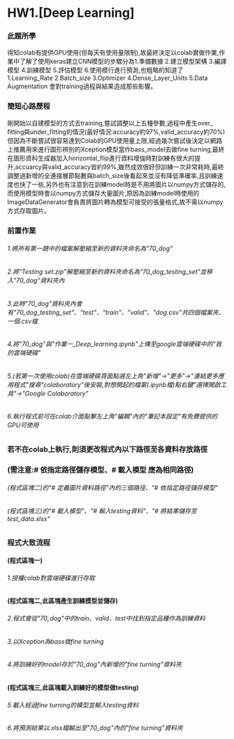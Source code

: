 # HW1.[Deep Learning]

### 此題所學
得知colab有提供GPU使用(但每天有使用量限制),故最終決定以colab實做作業,作業中了解了使用keras建立CNN模型的步驟分為1.準備數據 2.建立模型架構 3.編譯模型 4.訓練模型 5.評估模型 6.使用模行進行預測,也粗略的知道了1.Learning_Rate 2.Batch_size 3.Optimizer 4.Dense_Layer_Units 5.Data Augmentation 會對training過程與結果造成那些影響。

### 簡短心路歷程
剛開始以自建模型的方式去training,嘗試調整以上五種參數,過程中產生over_ fitting與under_fitting的情況(最好情況:accuracy約97%,valid_accuracy約70%)但因為不斷嘗試很容易達到Colab的GPU使用量上限,經過幾次嘗試後決定以網路上推薦用來進行圖形辨別的Xception模型當作bass_model去做fine turning,最終在圖形資料生成器加入horizontal_flip進行資料增強時對訓練有很大的提升,accuarcy與valid_accuracy皆約99%,雖然成效很好但訓練一次非常耗時,最終調整過新增的全連接層節點數與batch_size後看起來並沒有降低準確率,且訓練速度也快了一些,另外也有注意到在訓練model時是不用將圖片以numpy方式儲存的,而使用模型時會以numpy方式儲存大量圖片,原因為訓練model時使用的ImageDataGenerator會負責將圖片轉為模型可接受的張量格式,故不需以numpy方式存取圖片。

### 前置作業
###### 1.將所有第一題中的檔案解壓縮至新的資料夾命名為"70_dog"
###### 2.將"Testing set.zip"解壓縮至新的資料夾命名為"70_dog_testing_set"並移入"70_dog"資料夾內
###### 3.此時"70_dog"資料夾內會有"70_dog_testing_set"、"test"、"train"、"valid"、"dog.csv"共四個檔案夾、一個.csv檔
###### 4.將"70_dog"與"作業一_Deep_learning.ipynb"上傳至google雲端硬碟中的"我的雲端硬碟"
###### 5.(若第一次使用colab)在雲端硬碟頁面點選左上角"新增"->"更多"->"連結更多應用程式"搜尋"colaboratory"後安裝,對想開起的檔案(.ipynb檔)點右鍵"選擇開啟工具"->"Google Colaboratory"
###### 6.執行程式前可在colab介面點擊左上角"編輯"內的"筆記本設定"有免費提供的GPU可使用

### 若不在colab上執行,則須更改程式內以下路徑至各資料存放路徑
### (需注意:# 依指定路徑儲存模型、# 載入模型 應為相同路徑)
###### (程式區塊二)的"# 定義圖片資料路徑"內的三個路徑、"# 依指定路徑儲存模型"
###### (程式區塊三)的"# 載入模型"、"# 輸入testing資料"、"# 將結果儲存至test_data.xlsx"


### 程式大致流程
#### (程式區塊一)
###### 1.授權colab對雲端硬碟進行存取  

#### (程式區塊二,此區塊產生訓練模型並儲存)
###### 2.程式會從"70_dog"中的train、valid、test中找到指定品種作為訓練資料
###### 3.以Xception為bass做fine turning
###### 4.將訓練好的model存於"70_dog"內新增的"fine turning"資料夾  


#### (程式區塊三,此區塊載入訓練好的模型做testing)
###### 5.載入經過fine turning的模型並輸入testing資料
###### 6.將預測結果以.xlsx檔輸出至"70_dog"內的"fine turning"資料夾

